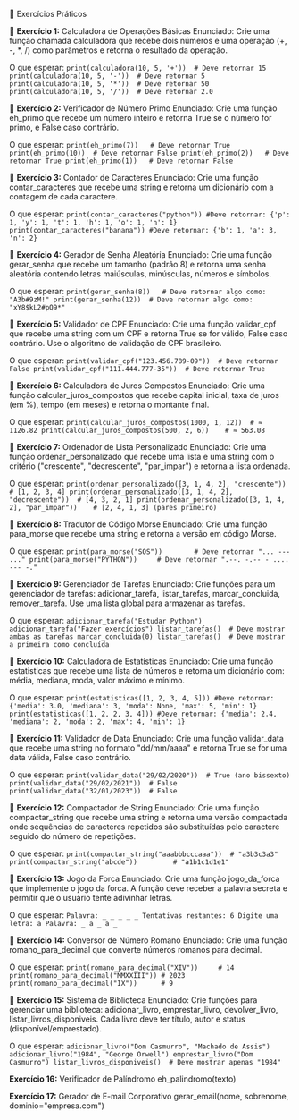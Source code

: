 🧪 Exercícios Práticos

📝 **Exercício 1:** Calculadora de Operações Básicas
Enunciado: Crie uma função chamada calculadora que recebe dois números e uma operação (+, -, *, /) como parâmetros 
e retorna o resultado da operação.

O que esperar:
`print(calculadora(10, 5, '+'))  # Deve retornar 15
print(calculadora(10, 5, '-'))  # Deve retornar 5
print(calculadora(10, 5, '*'))  # Deve retornar 50
print(calculadora(10, 5, '/'))  # Deve retornar 2.0`

📝 **Exercício 2:** Verificador de Número Primo
Enunciado: Crie uma função eh_primo que recebe um número inteiro e 
retorna True se o número for primo, e False caso contrário.

O que esperar:
`print(eh_primo(7))   # Deve retornar True
print(eh_primo(10))  # Deve retornar False
print(eh_primo(2))   # Deve retornar True
print(eh_primo(1))   # Deve retornar False`

📝 **Exercício 3:** Contador de Caracteres
Enunciado: Crie uma função contar_caracteres que recebe 
uma string e retorna um dicionário com a contagem de cada caractere.

O que esperar:
`print(contar_caracteres("python"))
#Deve retornar: {'p': 1, 'y': 1, 't': 1, 'h': 1, 'o': 1, 'n': 1}
print(contar_caracteres("banana"))
#Deve retornar: {'b': 1, 'a': 3, 'n': 2}`

📝 **Exercício 4:** Gerador de Senha Aleatória
Enunciado: Crie uma função gerar_senha que recebe um tamanho (padrão 8) e 
retorna uma senha aleatória contendo letras maiúsculas, minúsculas, números e símbolos.

O que esperar:
`print(gerar_senha(8))   # Deve retornar algo como: "A3b#9zM!"
print(gerar_senha(12))  # Deve retornar algo como: "xY8$kL2#pQ9*"`

📝 **Exercício 5:** Validador de CPF
Enunciado: Crie uma função validar_cpf que recebe uma string com um CPF e 
retorna True se for válido, False caso contrário. Use o algoritmo de validação de CPF brasileiro.

O que esperar:
`print(validar_cpf("123.456.789-09"))  # Deve retornar False
print(validar_cpf("111.444.777-35"))  # Deve retornar True`

📝 **Exercício 6:** Calculadora de Juros Compostos
Enunciado: Crie uma função calcular_juros_compostos que recebe capital inicial, 
taxa de juros (em %), tempo (em meses) e retorna o montante final.

O que esperar:
`print(calcular_juros_compostos(1000, 1, 12))  # ≈ 1126.82
print(calcular_juros_compostos(500, 2, 6))    # ≈ 563.08`

📝 **Exercício 7:** Ordenador de Lista Personalizado
Enunciado: Crie uma função ordenar_personalizado que recebe 
uma lista e uma string com o critério ("crescente", "decrescente", "par_impar") e retorna a lista ordenada.

O que esperar:
`print(ordenar_personalizado([3, 1, 4, 2], "crescente"))    # [1, 2, 3, 4]
print(ordenar_personalizado([3, 1, 4, 2], "decrescente"))  # [4, 3, 2, 1]
print(ordenar_personalizado([3, 1, 4, 2], "par_impar"))    # [2, 4, 1, 3] (pares primeiro)`

📝 **Exercício 8:** Tradutor de Código Morse
Enunciado: Crie uma função para_morse que recebe uma string e retorna a versão em código Morse.

O que esperar:
`print(para_morse("SOS"))        # Deve retornar "... --- ..."
print(para_morse("PYTHON"))     # Deve retornar ".--. -.-- - .... --- -."`

📝 **Exercício 9:** Gerenciador de Tarefas
Enunciado: Crie funções para um gerenciador 
de tarefas: adicionar_tarefa, listar_tarefas, marcar_concluida, remover_tarefa. 
Use uma lista global para armazenar as tarefas.

O que esperar:
`adicionar_tarefa("Estudar Python")
adicionar_tarefa("Fazer exercícios")
listar_tarefas()  # Deve mostrar ambas as tarefas
marcar_concluida(0)
listar_tarefas()  # Deve mostrar a primeira como concluída`

📝 **Exercício 10:** Calculadora de Estatísticas
Enunciado: Crie uma função estatisticas que recebe uma lista de números e 
retorna um dicionário com: média, mediana, moda, valor máximo e mínimo.

O que esperar:
`print(estatisticas([1, 2, 3, 4, 5]))
#Deve retornar: {'media': 3.0, 'mediana': 3, 'moda': None, 'max': 5, 'min': 1}
print(estatisticas([1, 2, 2, 3, 4]))
#Deve retornar: {'media': 2.4, 'mediana': 2, 'moda': 2, 'max': 4, 'min': 1}`

📝 **Exercício 11:** Validador de Data
Enunciado: Crie uma função validar_data que recebe uma string no formato "dd/mm/aaaa" e 
retorna True se for uma data válida, False caso contrário.

O que esperar:
`print(validar_data("29/02/2020"))  # True (ano bissexto)
print(validar_data("29/02/2021"))  # False
print(validar_data("32/01/2023"))  # False`

📝 **Exercício 12:** Compactador de String
Enunciado: Crie uma função compactar_string que recebe uma string e retorna uma versão compactada 
onde sequências de caracteres repetidos são substituídas pelo caractere seguido do número de repetições.

O que esperar:
`print(compactar_string("aaabbbcccaaa"))  # "a3b3c3a3"
print(compactar_string("abcde"))         # "a1b1c1d1e1"`

📝 **Exercício 13:** Jogo da Forca
Enunciado: Crie uma função jogo_da_forca que implemente o jogo da forca. 
A função deve receber a palavra secreta e permitir que o usuário tente adivinhar letras.

O que esperar:
`Palavra: _ _ _ _ _
Tentativas restantes: 6
Digite uma letra: a
Palavra: _ a _ a _`

📝 **Exercício 14:** Conversor de Número Romano
Enunciado: Crie uma função romano_para_decimal que converte números romanos para decimal.

O que esperar:
`print(romano_para_decimal("XIV"))     # 14
print(romano_para_decimal("MMXXIII")) # 2023
print(romano_para_decimal("IX"))      # 9`

📝 **Exercício 15:** Sistema de Biblioteca
Enunciado: Crie funções para gerenciar uma biblioteca: adicionar_livro, emprestar_livro, devolver_livro, listar_livros_disponiveis. Cada livro deve ter título, autor e status (disponível/emprestado).

O que esperar:
`adicionar_livro("Dom Casmurro", "Machado de Assis")
adicionar_livro("1984", "George Orwell")
emprestar_livro("Dom Casmurro")
listar_livros_disponiveis()  # Deve mostrar apenas "1984"`

**Exercício 16:** Verificador de Palíndromo
eh_palindromo(texto)

**Exercício 17:** Gerador de E-mail Corporativo
gerar_email(nome, sobrenome, dominio="empresa.com")
